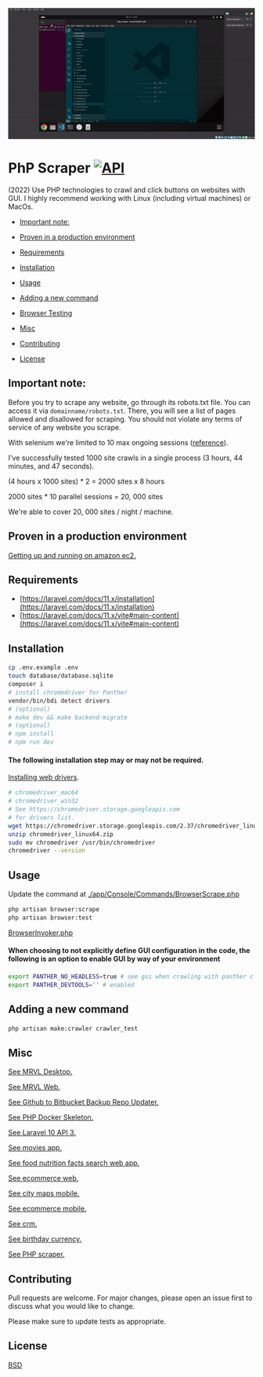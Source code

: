 <img src="https://github.com/kkamara/useful/raw/main/php-scraper.gif" alt="php-scraper.gif" width=""/>

# PhP Scraper [![API](https://github.com/kkamara/php-scraper/actions/workflows/build.yml/badge.svg)](https://github.com/kkamara/php-scraper/actions/workflows/build.yml)

(2022) Use PHP technologies to crawl and click buttons on websites with GUI. I highly recommend working with Linux (including virtual machines) or MacOs.

* [Important note:](#note)

* [Proven in a production environment](#proven)

* [Requirements](#requirements)

* [Installation](#installation)

* [Usage](#usage)

* [Adding a new command](#adding-commands)

* [Browser Testing](#testing)

* [Misc](#misc)

* [Contributing](#contributing)

* [License](#license)

## Important note: <a name="note"></a>

Before you try to scrape any website, go through its robots.txt file. You can access it via `domainname/robots.txt`. There, you will see a list of pages allowed and disallowed for scraping. You should not violate any terms of service of any website you scrape.

With selenium we're limited to 10 max ongoing sessions ([reference](https://forum.katalon.com/t/what-is-the-relationship-between-the-setting-max-concurrent-instances-and-selenium-grid-settings-maxinstances-and-maxsessions/48082/2)).

I've successfully tested 1000 site crawls in a single process (3 hours, 44 minutes, and 47 seconds).

(4 hours x 1000 sites) * 2 = 2000 sites x 8 hours

2000 sites * 10 parallel sessions = 20, 000 sites

We're able to cover 20, 000 sites / night / machine. 

## Proven in a production environment <a name="proven"></a>

[Getting up and running on amazon ec2.](https://raw.githubusercontent.com/kkamara/amazon-scraper/develop/scripts/setup-project.sh)

## Requirements

* [https://laravel.com/docs/11.x/installation](https://laravel.com/docs/11.x/installation)
* [https://laravel.com/docs/11.x/vite#main-content](https://laravel.com/docs/11.x/vite#main-content)

## Installation

```bash
cp .env.example .env
touch database/database.sqlite
composer i
# install chromedriver for Panther
vendor/bin/bdi detect drivers
# (optional)
# make dev && make backend-migrate
# (optional)
# npm install
# npm run dev
```

#### The following installation step may or may not be required.

[Installing web drivers](https://symfony.com/doc/current/testing/end_to_end.html#installing-web-drivers).

```bash
# chromedriver_mac64
# chromedriver_win32
# See https://chromedriver.storage.googleapis.com
# for drivers list.
wget https://chromedriver.storage.googleapis.com/2.37/chromedriver_linux64.zip
unzip chromedriver_linux64.zip
sudo mv chromedriver /usr/bin/chromedriver
chromedriver --version
```

## Usage

Update the command at [./app/Console/Commands/BrowserScrape.php](https://raw.githubusercontent.com/kkamara/php-scraper/develop/app/Console/Commands/BrowserScrape.php)

```bash
php artisan browser:scrape
php artisan browser:test
```

[BrowserInvoker.php](https://raw.githubusercontent.com/kkamara/php-scraper/develop/app/Console/Commands/BrowserInvoker.php)

#### When choosing to not explicitly define GUI configuration in the code, the following is an option to enable GUI by way of your environment

```bash
export PANTHER_NO_HEADLESS=true # see gui when crawling with panther client
export PANTHER_DEVTOOLS='' # enabled
```

## Adding a new command <a name="adding-commands"></a>

```bash
php artisan make:crawler crawler_test
```

## Misc

[See MRVL Desktop.](https://github.com/kkamara/mrvl-desktop)

[See MRVL Web.](https://github.com/kkamara/mrvl-web)

[See Github to Bitbucket Backup Repo Updater.](https://github.com/kkamara/ghbbupdater)

[See PHP Docker Skeleton.](https://github.com/kkamara/php-docker-skeleton)

[See Laravel 10 API 3.](https://github.com/kkamara/laravel-10-api-3)

[See movies app.](https://github.com/kkamara/movies)

[See food nutrition facts search web app.](https://github.com/kkamara/food-nutrition-facts-search-web-app)

[See ecommerce web.](https://github.com/kkamara/ecommerce-web)

[See city maps mobile.](https://github.com/kkamara/city-maps-mobile)

[See ecommerce mobile.](https://github.com/kkamara/ecommerce-mobile)

[See crm.](https://github.com/kkamara/crm)

[See birthday currency.](https://github.com/kkamara/birthday-currency)

[See PHP scraper.](https://github.com/kkamara/php-scraper)

## Contributing
Pull requests are welcome. For major changes, please open an issue first to discuss what you would like to change.

Please make sure to update tests as appropriate.

## License
[BSD](https://opensource.org/licenses/BSD-3-Clause)

